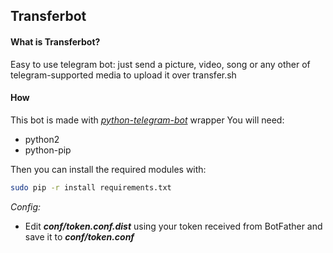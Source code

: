 ## Transferbot

#### What is Transferbot?
Easy to use telegram bot: just send a picture, video, song or any other of telegram-supported media to upload it over transfer.sh

#### How 
This bot is made with [*python-telegram-bot*](https://github.com/python-telegram-bot/python-telegram-bot) wrapper
You will need:

- python2
- python-pip

Then you can install the required modules with:

```sh
sudo pip -r install requirements.txt
```

*Config:*
- Edit ***conf/token.conf.dist*** using your token received from BotFather and save it to ***conf/token.conf***







